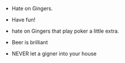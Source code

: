 - Hate on Gingers.
- Have fun!

- hate on Gingers that play poker a little extra.

- Beer is brilliant

- NEVER let a gigner into your house